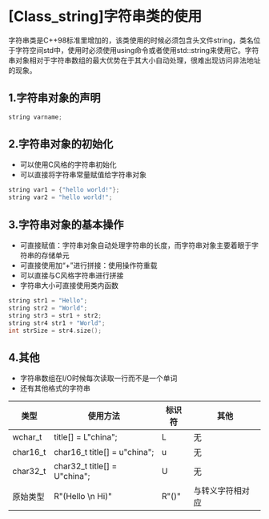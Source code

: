 # [Class_string]字符串类的使用
字符串类是C++98标准里增加的，该类使用的时候必须包含头文件string，类名位于字符空间std中，使用时必须使用using命令或者使用std::string来使用它。字符串对象相对于字符串数组的最大优势在于其大小自动处理，很难出现访问非法地址的现象。
## 1.字符串对象的声明
```C++
string varname;
```
## 2.字符串对象的初始化
* 可以使用C风格的字符串初始化
* 可以直接将字符串常量赋值给字符串对象
```C++
string var1 = {"hello world!"};
string var2 = "hello world!";
```
## 3.字符串对象的基本操作
* 可直接赋值：字符串对象自动处理字符串的长度，而字符串对象主要着眼于字符串的存储单元
* 可直接使用加“+”进行拼接：使用操作符重载
* 可以直接与C风格字符串进行拼接
* 字符串大小可直接使用类内函数
```C++
string str1 = "Hello";
string str2 = "World";
string str3 = str1 + str2;
string str4 str1 + "World";
int strSize = str4.size();
```
## 4.其他
* 字符串数组在I/O时候每次读取一行而不是一个单词
* 还有其他格式的字符串

类型 | 使用方法 | 标识符 | 其他
---- | ---- |---- | ----
wchar_t | title[] = L"china"; | L | 无
char16_t | char16_t title[] = u"china"; | u | 无
char32_t | char32_t title[] = U"china"; | U | 无
原始类型 | R"(Hello \n Hi)" | R"()" | 与转义字符相对应 

